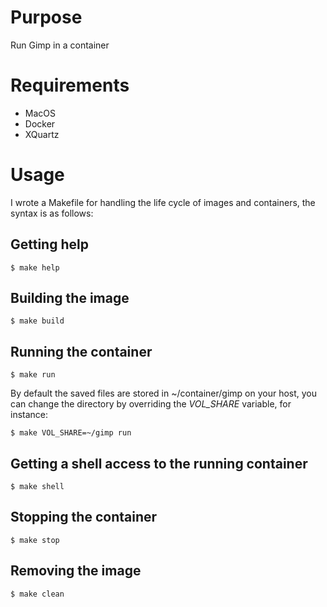 # Purpose
Run Gimp in a container

# Requirements
* MacOS
* Docker
* XQuartz

# Usage
I wrote a Makefile for handling the life cycle of images and containers, the
syntax is as follows:

## Getting help
    $ make help

## Building the image
    $ make build

## Running the container
    $ make run

By default the saved files are stored in ~/container/gimp on your host, you can
change the directory by overriding the *VOL_SHARE* variable, for instance:

    $ make VOL_SHARE=~/gimp run

## Getting a shell access to the running container
    $ make shell

## Stopping the container
    $ make stop

## Removing the image
    $ make clean
